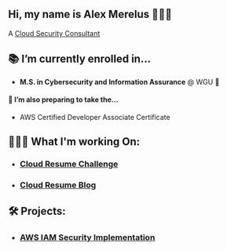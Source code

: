 ## Hi, my name is Alex Merelus 🙋🏾‍♂️
A [Cloud Security Consultant](https://www.linkedin.com/in/alexmerelus/)

## 📚 I’m currently enrolled in... 
- **M.S. in Cybersecurity and Information Assurance** @ WGU 🦉

#### 🌱 I’m also preparing to take the...
- AWS Certified Developer Associate Certificate

## 👨🏾‍💻 What I'm working On:

- ### [Cloud Resume Challenge](https://github.com/alexmerelus/cloud-resume-challenge)

- ### [Cloud Resume Blog](https://github.com/alexmerelus/cloud-resume-challenge/tree/main/blogs)


## 🛠️ Projects:
- ### [AWS IAM Security Implementation](https://github.com/alexmerelus/IAM-Cloud-Project)

<!--
**alexmerelus/alexmerelus** is a ✨ _special_ ✨ repository because its `README.md` (this file) appears on your GitHub profile.

[<img align="left" alt="AlexMerelus | LinkedIn" width="22px" src="https://cdn.jsdelivr.net/npm/simple-icons@v3/icons/linkedin.svg" />][linkedin]
[<img align="left" alt="AlexMerelus | Instagram" width="22px" src="https://cdn.jsdelivr.net/npm/simple-icons@v3/icons/instagram.svg" />][instagram]

[instagram]: https://www.instagram.com/mr_merelus/
[linkedin]: https://linkedin.com/in/alexmerelus
Here are some ideas to get you started:

- 🔭 I’m currently working on ...
- 🌱 I’m currently learning ...
- 👯 I’m looking to collaborate on ...
- 🤔 I’m looking for help with ...
- 💬 Ask me about ...
- 📫 How to reach me: ...
- 😄 Pronouns: ...
- ⚡ Fun fact: ...
-->
